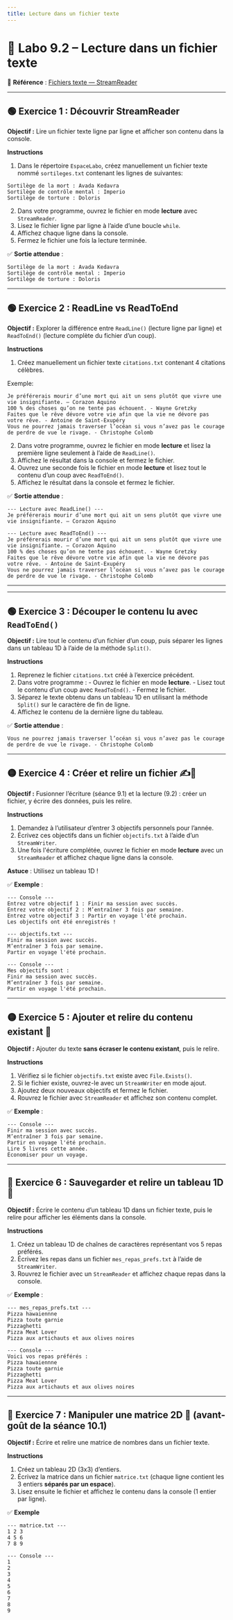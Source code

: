```yaml
---
title: Lecture dans un fichier texte
---
```


# 🧪 Labo 9.2 – Lecture dans un fichier texte

📎 **Référence** : [Fichiers texte — StreamReader](https://info.cegepmontpetit.ca/notions-csharp/documentation/fichier-texte#la-classe-streamreader--lecture-dans-un-fichier-texte)

---

## 🟢 Exercice 1 : Découvrir StreamReader
**Objectif :** Lire un fichier texte ligne par ligne et afficher son contenu dans la console.

**Instructions**
1. Dans le répertoire `EspaceLabo`, créez manuellement un fichier texte nommé `sortileges.txt` contenant les lignes de suivantes:

```
Sortilège de la mort : Avada Kedavra
Sortilège de contrôle mental : Imperio
Sortilège de torture : Doloris
```

2. Dans votre programme, ouvrez le fichier en mode **lecture** avec `StreamReader`.
3. Lisez le fichier ligne par ligne à l’aide d’une boucle `while`.
4. Affichez chaque ligne dans la console.
5. Fermez le fichier une fois la lecture terminée.

✅ **Sortie attendue** :
```
Sortilège de la mort : Avada Kedavra
Sortilège de contrôle mental : Imperio
Sortilège de torture : Doloris
```

---

## 🟢 Exercice 2 : ReadLine vs ReadToEnd
**Objectif :** Explorer la différence entre `ReadLine()` (lecture ligne par ligne) et `ReadToEnd()` (lecture complète du fichier d’un coup).

**Instructions**
1. Créez manuellement un fichier texte `citations.txt` contenant 4 citations célèbres.

Exemple:
```
Je préférerais mourir d’une mort qui ait un sens plutôt que vivre une vie insignifiante. – Corazon Aquino
100 % des choses qu’on ne tente pas échouent. - Wayne Gretzky
Faites que le rêve dévore votre vie afin que la vie ne dévore pas votre rêve. - Antoine de Saint-Exupéry
Vous ne pourrez jamais traverser l’océan si vous n’avez pas le courage de perdre de vue le rivage. - Christophe Colomb
```

2. Dans votre programme, ouvrez le fichier en mode **lecture** et lisez la première ligne seulement à l’aide de `ReadLine()`.
3. Affichez le résultat dans la console et fermez le fichier.
4. Ouvrez une seconde fois le fichier en mode **lecture** et lisez tout le contenu d’un coup avec `ReadToEnd()`.
5. Affichez le résultat dans la console et fermez le fichier.

✅ **Sortie attendue** :
```
--- Lecture avec ReadLine() ---
Je préférerais mourir d’une mort qui ait un sens plutôt que vivre une vie insignifiante. – Corazon Aquino

--- Lecture avec ReadToEnd() ---
Je préférerais mourir d’une mort qui ait un sens plutôt que vivre une vie insignifiante. – Corazon Aquino
100 % des choses qu’on ne tente pas échouent. - Wayne Gretzky
Faites que le rêve dévore votre vie afin que la vie ne dévore pas votre rêve. - Antoine de Saint-Exupéry
Vous ne pourrez jamais traverser l’océan si vous n’avez pas le courage de perdre de vue le rivage. - Christophe Colomb
```

---

---

## 🟢 Exercice 3 : Découper le contenu lu avec `ReadToEnd()`
**Objectif :** Lire tout le contenu d’un fichier d’un coup, puis séparer les lignes dans un tableau 1D à l’aide de la méthode `Split()`.

**Instructions**
1. Reprenez le fichier `citations.txt` créé à l’exercice précédent.
2. Dans votre programme :
        - Ouvrez le fichier en mode **lecture**.
        - Lisez tout le contenu d’un coup avec `ReadToEnd()`.
        - Fermez le fichier.
4. Séparez le texte obtenu dans un tableau 1D en utilisant la méthode `Split()` sur le caractère de fin de ligne.
5. Affichez le contenu de la dernière ligne du tableau.

✅ **Sortie attendue** :
```
Vous ne pourrez jamais traverser l’océan si vous n’avez pas le courage de perdre de vue le rivage. - Christophe Colomb
```

---


## 🟡 Exercice 4 : Créer et relire un fichier ✍️📖
**Objectif :** Fusionner l’écriture (séance 9.1) et la lecture (9.2) : créer un fichier, y écrire des données, puis les relire.

**Instructions**
1. Demandez à l’utilisateur d’entrer 3 objectifs personnels pour l’année.
2. Écrivez ces objectifs dans un fichier `objectifs.txt` à l’aide d’un `StreamWriter`.
3. Une fois l'écriture complétée, ouvrez le fichier en mode **lecture** avec un `StreamReader` et affichez chaque ligne dans la console.

**Astuce** : Utilisez un tableau 1D !

✅ **Exemple** :
```
--- Console ---
Entrez votre objectif 1 : Finir ma session avec succès.
Entrez votre objectif 2 : M’entraîner 3 fois par semaine.
Entrez votre objectif 3 : Partir en voyage l'été prochain.
Les objectifs ont été enregistrés !

--- objectifs.txt ---
Finir ma session avec succès.
M’entraîner 3 fois par semaine.
Partir en voyage l'été prochain.

--- Console ---
Mes objectifs sont :
Finir ma session avec succès.
M’entraîner 3 fois par semaine.
Partir en voyage l'été prochain.

```


---

## 🟡 Exercice 5 : Ajouter et relire du contenu existant 🧾
**Objectif :** Ajouter du texte **sans écraser le contenu existant**, puis le relire.

**Instructions**
1. Vérifiez si le fichier `objectifs.txt` existe avec `File.Exists()`.
2. Si le fichier existe, ouvrez-le avec un `StreamWriter` en mode ajout.
3. Ajoutez deux nouveaux objectifs et fermez le fichier.
4. Rouvrez le fichier avec `StreamReader` et affichez son contenu complet.

✅ **Exemple** :
```
--- Console ---
Finir ma session avec succès.
M’entraîner 3 fois par semaine.
Partir en voyage l'été prochain.
Lire 5 livres cette année.
Économiser pour un voyage.
```

---

## 🔴 Exercice 6 : Sauvegarder et relire un tableau 1D 🎵
**Objectif :** Écrire le contenu d’un tableau 1D dans un fichier texte, puis le relire pour afficher les éléments dans la console.

**Instructions**
1. Créez un tableau 1D de chaînes de caractères représentant vos 5 repas préférés.
2. Écrivez les repas dans un fichier `mes_repas_prefs.txt` à l’aide de `StreamWriter`.
3. Rouvrez le fichier avec un `StreamReader` et affichez chaque repas dans la console.

✅ **Exemple** :
```
--- mes_repas_prefs.txt ---
Pizza hawaiennne
Pizza toute garnie
Pizzaghetti
Pizza Meat Lover
Pizza aux artichauts et aux olives noires

--- Console ---
Voici vos repas préférés :
Pizza hawaiennne
Pizza toute garnie
Pizzaghetti
Pizza Meat Lover
Pizza aux artichauts et aux olives noires
```

---

## 🔴 Exercice 7 : Manipuler une matrice 2D 🔢 (avant-goût de la séance 10.1)
**Objectif :** Écrire et relire une matrice de nombres dans un fichier texte.

**Instructions**
1. Créez un tableau 2D (3x3) d’entiers.
2. Écrivez la matrice dans un fichier `matrice.txt` (chaque ligne contient les 3 entiers **séparés par un espace**).
3. Lisez ensuite le fichier et affichez le contenu dans la console (1 entier par ligne).

✅ **Exemple**
```
--- matrice.txt ---
1 2 3
4 5 6
7 8 9

--- Console ---
1
2
3
4
5
6
7
8
9
```
